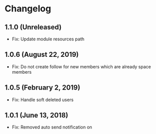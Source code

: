 Changelog
=========

1.1.0  (Unreleased)
-----------------------
- Fix: Update module resources path


1.0.6  (August 22, 2019)
-----------------------
- Fix: Do not create follow for new members which are already space members


1.0.5  (February 2, 2019)
-----------------------
- Fix: Handle soft deleted users


1.0.1  (June 13, 2018)
-----------------------
- Fix: Removed auto send notification on
